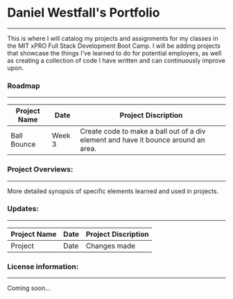# Daniel Westfall's Portfolio
___

This is where I will catalog my projects and assignments for my classes in the MIT xPRO Full Stack Development Boot Camp. I will be adding projects 
that showcase the things I've learned to do for potential employers, as well as creating a collection of code I have written and can continuously improve upon.<br>

### Roadmap

___

Project Name | Date | Project Discription
-------------|------|--------------------
Ball Bounce | Week 3 | Create code to make a ball out of a div element and have it bounce around an area. 


### Project Overviews:

___

More detailed synopsis of specific elements learned and used in projects. <br>

### Updates:

___

Project Name | Date | Project Discription
-------------|------|--------------------
Project | Date | Changes made


### License information: 

___

Coming soon... <br>
